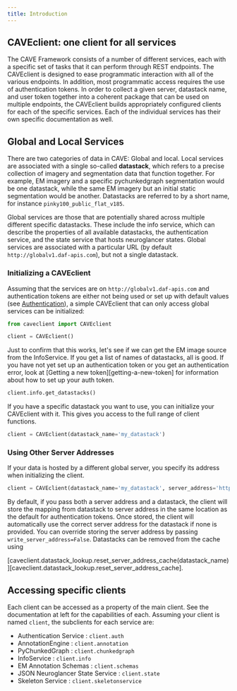 ```yaml
---
title: Introduction
---
```


## CAVEclient: one client for all services

The CAVE Framework consists of a number of different services, each with
a specific set of tasks that it can perform through REST endpoints. The
CAVEclient is designed to ease programmatic interaction with all of the
various endpoints. In addition, most programmatic access requires the
use of authentication tokens. In order to collect a given server,
datastack name, and user token together into a coherent package that can
be used on multiple endpoints, the CAVEclient builds appropriately
configured clients for each of the specific services. Each of the
individual services has their own specific documentation as well.

## Global and Local Services

There are two categories of data in CAVE: Global and local. Local
services are associated with a single so-called **datastack**, which
refers to a precise collection of imagery and segmentation data that
function together. For example, EM imagery and a specific pychunkedgraph
segmentation would be one datastack, while the same EM imagery but an
initial static segmentation would be another. Datastacks are referred to
by a short name, for instance `pinky100_public_flat_v185`.

Global services are those that are potentially shared across multiple
different specific datastacks. These include the info service, which can
describe the properties of all available datastacks, the authentication
service, and the state service that hosts neuroglancer states. Global
services are associated with a particular URL (by default
`http://globalv1.daf-apis.com`), but not a single datastack.

### Initializing a CAVEclient

Assuming that the services are on `http://globalv1.daf-apis.com` and
authentication tokens are either not being used or set up with default
values (see [Authentication](./authentication.md)), a simple
CAVEclient that can only access global services can be initialized:

```python
from caveclient import CAVEclient

client = CAVEclient()
```

Just to confirm that this works, let's see if we can get the EM image
source from the InfoService. If you get a list of names of datastacks,
all is good. If you have not yet set up an authentication token or you
get an authentication error, look at [Getting a new token][getting-a-new-token] for
information about how to set up your auth token.

```python
client.info.get_datastacks()
```

If you have a specific datastack you want to use, you can initialize
your CAVEclient with it. This gives you access to the full range of
client functions.

```python
client = CAVEclient(datastack_name='my_datastack')
```

### Using Other Server Addresses

If your data is hosted by a different global server, you specify its
address when initializing the client.

```python
client = CAVEclient(datastack_name='my_datastack', server_address='http://global.myserver.com')
```

By default, if you pass both a server address and a datastack, the
client will store the mapping from datastack to server address in the
same location as the default for authentication tokens. Once stored, the
client will automatically use the correct server address for the
datastack if none is provided. You can override storing the server
address by passing `write_server_address=False`. Datastacks can be
removed from the cache using

[caveclient.datastack_lookup.reset_server_address_cache(datastack_name)][caveclient.datastack_lookup.reset_server_address_cache].

## Accessing specific clients

Each client can be accessed as a property of the main client. See the
documentation at left for the capabilities of each. Assuming your client
is named `client`, the subclients for each service are:

- Authentication Service : `client.auth`
- AnnotationEngine : `client.annotation`
- PyChunkedGraph : `client.chunkedgraph`
- InfoService : `client.info`
- EM Annotation Schemas : `client.schemas`
- JSON Neuroglancer State Service : `client.state`
- Skeleton Service : `client.skeletonservice`
